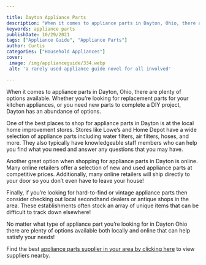```yaml
---

title: Dayton Appliance Parts
description: "When it comes to appliance parts in Dayton, Ohio, there are plenty of options available. Whether you’re looking for replacement pa...swipe up to find out"
keywords: appliance parts
publishDate: 10/29/2021
tags: ["Appliance Guide", "Appliance Parts"]
author: Curtis
categories: ["Household Appliances"]
cover: 
 image: /img/applianceguide/334.webp
 alt: 'a rarely used appliance guide novel for all involved'

---
```


When it comes to appliance parts in Dayton, Ohio, there are plenty of options available. Whether you’re looking for replacement parts for your kitchen appliances, or you need new parts to complete a DIY project, Dayton has an abundance of options. 

One of the best places to shop for appliance parts in Dayton is at the local home improvement stores. Stores like Lowe’s and Home Depot have a wide selection of appliance parts including water filters, air filters, hoses, and more. They also typically have knowledgeable staff members who can help you find what you need and answer any questions that you may have. 

Another great option when shopping for appliance parts in Dayton is online. Many online retailers offer a selection of new and used appliance parts at competitive prices. Additionally, many online retailers will ship directly to your door so you don’t even have to leave your house! 

Finally, if you’re looking for hard-to-find or vintage appliance parts then consider checking out local secondhand dealers or antique shops in the area. These establishments often stock an array of unique items that can be difficult to track down elsewhere! 

No matter what type of appliance part you’re looking for in Dayton Ohio there are plenty of options available both locally and online that can help satisfy your needs!

Find the best <a href="/pages/appliance-parts-suppliers/">appliance parts supplier in your area by clicking here</a> to view suppliers nearby.
